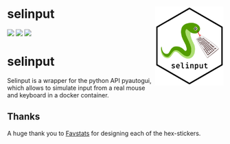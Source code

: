 
<!-- README.md is generated from README.Rmd. Please edit that file -->

# selinput <img src="man/figures/selinput_logo.jpeg" width="160px" align="right" />

[![](https://img.shields.io/badge/lifecycle-experimental-orange.svg)](https://www.tidyverse.org/lifecycle/#experimental)
[![](https://img.shields.io/github/languages/code-size/benjaminguinaudeau/tidyweb.svg)](https://github.com/benjaminguinaudeau/tidyweb)
[![](https://img.shields.io/github/last-commit/benjaminguinaudeau/tidyweb.svg)](https://github.com/benjaminguinaudeau/tidyweb/commits/master)

# selinput

<!-- badges: start -->

<!-- badges: end -->

Selinput is a wrapper for the python API pyautogui, which allows to
simulate input from a real mouse and keyboard in a docker container.

## Thanks

A huge thank you to [Favstats](https://github.com/favstats) for
designing each of the hex-stickers.
